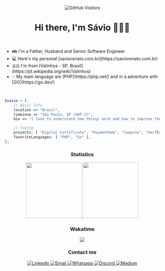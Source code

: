 <div align="center">
	<img alt="GitHub Visitors" src="https://komarev.com/ghpvc/?username=saviorenato&color=green&style=for-the-badge" />
	<h1>Hi there, I'm Sávio 🐘🇧🇷</h1>
</div>

<br/>

<ul>
	<li>👪 I'm a Father, Husband and Senior Software Engineer</li>
	<li>💻 Here's my personal [saviorenato.com.br](https://saviorenato.com.br)</li>
	<li>🇧🇷 I'm from [Valinhos - SP, Brasil](https://pt.wikipedia.org/wiki/Valinhos)</li>
	<li>💡 My main language are [PHP](https://php.net/) and in a adventure with [GO](https://go.dev/)</li>
</ul>

<br/>

```php
$savio = [
    // Basic Info
    location => "Brasil",
    timezone => "São Paulo, SP (GMT-3)",
    bio => "I love to understand how things work and how to improve them 👨‍💻 🕵️ "

    // Coding
    projects: [ "Digital Certificate", "PaymentHub", "Campino", "DarfBrasil" ],
    favoriteLanguages: [ "PHP", "Go" ],
];
```

<h3 align="center">Statistics</h3>

<!-- <div align="center">
	<a href="https://github.com/saviorenato">
		<img height="180em" src="https://github-readme-streak-stats.herokuapp.com?user=saviorenato&theme=vue-dark&hide_border=true&date_format=M%20j%5B%2C%20Y%5D" alt="My github stats" />
	</a>
</div> -->

<!-- <div align="center">
	[![GitHub SavioRenato](https://github-profile-trophy.vercel.app/?username=saviorenato&row=1&theme=onedark)](https://github.com/ryo-ma/github-profile-trophy)
</div> -->

<div align="center">
	<a href="https://github.com/saviorenato">
		<img height="180em" src="https://github-readme-stats.vercel.app/api?username=saviorenato&show_icons=true&theme=nord&include_all_commits=true&count_private=true"/>
		<img height="180em" src="https://github-readme-stats.vercel.app/api/top-langs/?username=saviorenato&layout=compact&langs_count=7&theme=nord"/>
	</a>
</div>

<div align="center">
	<h3 align="center">Wakatime</h3>
	<a href="https://wakatime.com"><img src="https://wakatime.com/share/@de004781-4dce-4a98-9c54-43eecfdd9b11/fd4d3fba-7dff-4afb-b5b2-7ea140dfbeb7.png" /></a>
</div>

<h3 align="center">Contact me</h3>
<div align="center">
	<a href="https://www.linkedin.com/in/saviorenato/" target="_blank">
		<img alt="LinkedIn" src="https://img.shields.io/badge/LinkedIn-0077B5?style=for-the-badge&logo=linkedin&logoColor=white" />
	</a>
	<a href="mailto:saviorenato@gmail.com" target="_blank">
		<img alt="Email" src="https://img.shields.io/badge/Gmail-D14836?style=for-the-badge&logo=gmail&logoColor=white" />
	</a>
	<a href="https://web.whatsapp.com/send?phone=5519998806550" target="_blank">
		<img alt="Whatsapp" src="https://img.shields.io/badge/WhatsApp-25D366?style=for-the-badge&logo=whatsapp&logoColor=white" />
	</a>
	<a href="https://discord.gg/3We3reBt" target="_blank">
		<img alt="Discord" src="https://img.shields.io/badge/Discord-7289DA?style=for-the-badge&logo=discord&logoColor=white" />
	</a>
	<a href="https://medium.com/@saviorenato" target="_blank">
		<img alt="Medium" src="https://img.shields.io/badge/Medium-12100E?style=for-the-badge&logo=medium&logoColor=white"/>
	</a>
</div>
